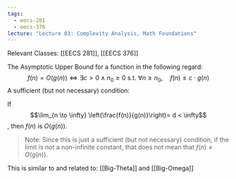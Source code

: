 ```yaml
---
tags:
  - eecs-281
  - eecs-376
lecture: "Lecture 03: Complexity Analysis, Math Foundations"
---
```

Relevant Classes: [[EECS 281]], [[EECS 376]]

The Asymptotic Upper Bound for a function in the following regard:
$$f(n) = O(g(n)) \iff \exists c > 0 \land n_0 \geq 0 \text{ s.t. }  \forall n \geq n_0, \quad f(n) \leq c \cdot g(n) $$
A sufficient (but not necessary) condition:

If $$\lim_{n \to \infty} \left(\frac{f(n)}{g(n)}\right)= d < \infty$$, then $f(n)$ is $O(g(n))$.

> Note: Since this is just a sufficient (but not necessary) condition, if the limit is not a non-infinite constant, that does not mean that $f(n) \neq O(g(n))$.

This is similar to and related to: [[Big-Theta]] and [[Big-Omega]]